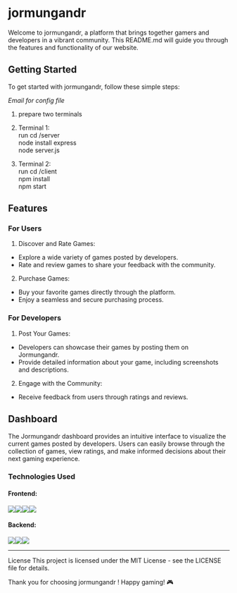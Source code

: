 # jormungandr
Welcome to jormungandr, a platform that brings together gamers and developers in a vibrant community. This README.md will guide you through the features and functionality of our website.

## Getting Started
To get started with jormungandr, follow these simple steps:

*Email for config file*

1. prepare two terminals

2. Terminal 1:
   <br>
    run  cd /server
   <br>
    node install express
   <br>
    node server.js

4. Terminal 2:
   <br>
    run cd /client
   <br>
    npm install
   <br>
    npm start

## Features
### For Users
1. Discover and Rate Games:

- Explore a wide variety of games posted by developers.
- Rate and review games to share your feedback with the community.
2. Purchase Games:

- Buy your favorite games directly through the platform.
- Enjoy a seamless and secure purchasing process.
### For Developers
1. Post Your Games:

- Developers can showcase their games by posting them on Jormungandr.
- Provide detailed information about your game, including screenshots and descriptions.
2. Engage with the Community:

- Receive feedback from users through ratings and reviews.
## Dashboard
The Jormungandr dashboard provides an intuitive interface to visualize the current games posted by developers. Users can easily browse through the collection of games, view ratings, and make informed decisions about their next gaming experience.

### Technologies Used
#### Frontend: 
<img src="https://img.shields.io/badge/html5-E34F26?style=for-the-badge&logo=html5&logoColor=white"><img src="https://img.shields.io/badge/css-1572B6?style=for-the-badge&logo=css3&logoColor=white"><img src="https://img.shields.io/badge/javascript-F7DF1E?style=for-the-badge&logo=javascript&logoColor=black"><img src="https://img.shields.io/badge/react-61DAFB?style=for-the-badge&logo=react&logoColor=black">

#### Backend: 

<img src="https://img.shields.io/badge/node.js-339933?style=for-the-badge&logo=Node.js&logoColor=white"><img src="https://img.shields.io/badge/express-000000?style=for-the-badge&logo=express&logoColor=white"><img src="https://img.shields.io/badge/mysql-4479A1?style=for-the-badge&logo=mysql&logoColor=white">

---

License
This project is licensed under the MIT License - see the LICENSE file for details.

Thank you for choosing jormungandr ! Happy gaming! 🎮
